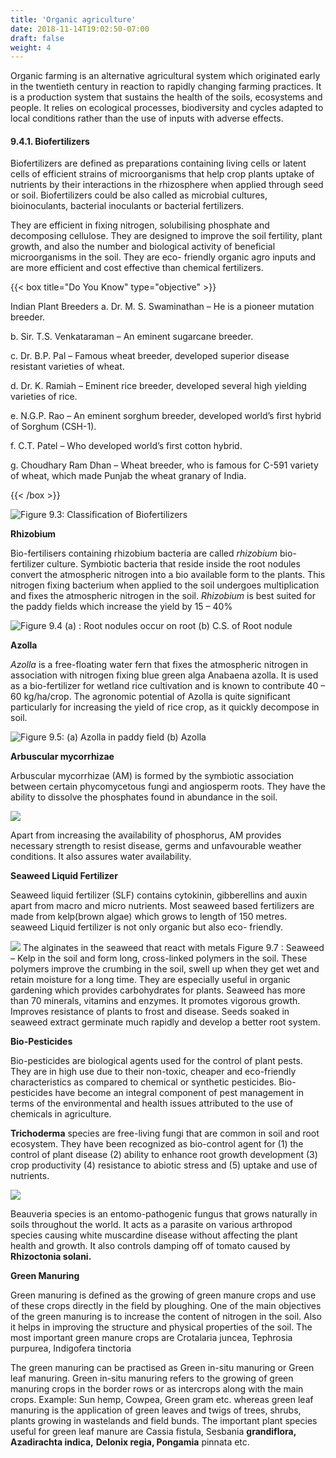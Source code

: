 ```yaml
---
title: 'Organic agriculture'
date: 2018-11-14T19:02:50-07:00
draft: false
weight: 4
---
```


Organic farming is an alternative agricultural
system which originated early in the twentieth
century in reaction to rapidly changing farming
practices. It is a production system that sustains
the health of the soils, ecosystems and people. It
relies on ecological processes, biodiversity and
cycles adapted to local conditions rather than
the use of inputs with adverse effects.

####  9.4.1. Biofertilizers 

Biofertilizers are defined as preparations
containing living cells or latent cells of
efficient strains of microorganisms that
help crop plants uptake of nutrients by
their interactions in the rhizosphere when
applied through seed or soil. Biofertilizers
could be also called as microbial cultures,
bioinoculants, bacterial inoculants or
bacterial fertilizers.


They are efficient in fixing nitrogen,
solubilising phosphate and decomposing
cellulose. They are designed to improve
the soil fertility, plant growth, and also the
number and biological activity of beneficial
microorganisms in the soil. They are eco-
friendly organic agro inputs and are more
efficient and cost effective than chemical
fertilizers.

{{< box title="Do You Know" type="objective" >}}

Indian Plant Breeders
a. Dr. M. S. Swaminathan – He is a
pioneer mutation breeder.

b. Sir. T.S. Venkataraman – An eminent
sugarcane breeder.


c. Dr. B.P. Pal – Famous wheat breeder,
developed superior disease resistant
varieties of wheat.


d. Dr. K. Ramiah – Eminent rice breeder,
developed several high yielding
varieties of rice.


e. N.G.P. Rao – An eminent sorghum
breeder, developed world’s first hybrid
of Sorghum (CSH-1).


f. C.T. Patel – Who developed world’s
first cotton hybrid.

g. Choudhary Ram Dhan – Wheat
breeder, who is famous for C-591
variety of wheat, which made Punjab
the wheat granary of India.

{{< /box >}}

![Figure 9.3: Classification of Biofertilizers](/books/12-biology/botany/unit10/pic24.png)

**Rhizobium**

Bio-fertilisers containing rhizobium bacteria
are called *rhizobium* bio-fertilizer culture.
Symbiotic bacteria that reside inside the root
nodules convert the atmospheric nitrogen
into a bio available form to the plants. This
nitrogen fixing bacterium when applied to the
soil undergoes multiplication and fixes the
atmospheric nitrogen in the soil. *Rhizobium* is
best suited for the paddy fields which increase
the yield by 15 – 40%


![Figure 9.4 (a) : Root nodules occur on root (b) C.S. of Root nodule](/books/12-biology/botany/unit10/pic25.png)

**Azolla**

*Azolla* is a free-floating water fern that fixes
the atmospheric nitrogen in association with
nitrogen fixing blue green alga Anabaena azolla.
It is used as a bio-fertilizer for wetland rice
cultivation and is known to contribute 40 – 60
kg/ha/crop. The agronomic potential of Azolla
is quite significant particularly for increasing the
yield of rice crop, as it quickly decompose in soil.


![Figure 9.5: (a) Azolla in paddy field (b) Azolla](/books/12-biology/botany/unit10/pic27.png)


**Arbuscular mycorrhizae**

Arbuscular mycorrhizae (AM) is formed by
the symbiotic association between certain
phycomycetous fungi and angiosperm roots.
They have the ability to dissolve the phosphates
found in abundance in the soil.


![](/books/12-biology/botany/unit10/pic26.png)


Apart from increasing the availability of
phosphorus, AM provides necessary strength to
resist disease, germs and unfavourable weather
conditions. It also assures water availability.

**Seaweed Liquid Fertilizer**

Seaweed liquid fertilizer (SLF) contains
cytokinin, gibberellins and auxin apart from
macro and micro nutrients. Most seaweed based
fertilizers are made from kelp(brown algae)
which grows to length of 150 metres. seaweed
Liquid fertilizer is
not only organic
but also eco-
friendly.


![](/books/12-biology/botany/unit10/pic28.png) 
The
alginates in the
seaweed
that
react with metals
Figure 9.7 : Seaweed – Kelp
in the soil and
form long, cross-linked polymers in the soil.
These polymers improve the crumbing in the
soil, swell up when they get wet and retain
moisture for a long time. They are especially
useful in organic gardening which provides
carbohydrates for plants. Seaweed has more
than 70 minerals, vitamins and enzymes. It
promotes vigorous growth. Improves resistance
of plants to frost and disease. Seeds soaked in
seaweed extract germinate much rapidly and
develop a better root system.

**Bio-Pesticides**

Bio-pesticides are biological agents used for the
control of plant pests. They are in high use due
to their non-toxic, cheaper and eco-friendly
characteristics as compared to chemical or
synthetic pesticides. Bio-pesticides have become
an integral component of pest management in
terms of the environmental and health issues
attributed to the use of chemicals in agriculture.


**Trichoderma** species are free-living fungi
that are common in soil and root ecosystem.
They have been recognized as bio-control agent
for (1) the control of plant disease (2) ability
to enhance root growth development (3) crop
productivity (4) resistance to abiotic stress and
(5) uptake and use of nutrients.

![](/books/12-biology/botany/unit10/pic29.png) 

Beauveria species is an entomo-pathogenic
fungus that grows naturally in soils throughout
the world. It acts as a parasite on various
arthropod species causing white muscardine
disease without affecting the plant health and
growth. It also controls damping off of tomato
caused by **Rhizoctonia solani.**


**Green Manuring**

Green manuring is defined as the growing
of green manure crops and use of these crops
directly in the field by ploughing. One of the
main objectives of the green manuring is to
increase the content of nitrogen in the soil. Also
it helps in improving the structure and physical
properties of the soil. The most important green
manure crops are Crotalaria juncea, Tephrosia
purpurea, Indigofera tinctoria

The green manuring can be practised
as Green in-situ manuring or Green leaf
manuring. Green in-situ manuring refers to
the growing of green manuring crops in the
border rows or as intercrops along with the
main crops. Example: Sun hemp, Cowpea,
Green gram etc. whereas green leaf manuring
is the application of green leaves and twigs of
trees, shrubs, plants growing in wastelands
and field bunds. The important plant species
useful for green leaf manure are Cassia fistula,
Sesbania **grandiflora, Azadirachta indica,**
**Delonix regia, Pongamia** pinnata etc.